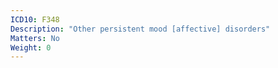 ```yaml
---
ICD10: F348
Description: "Other persistent mood [affective] disorders"
Matters: No
Weight: 0
---
```

